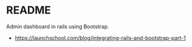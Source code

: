 # README

Admin dashboard in rails using Bootstrap.

* https://launchschool.com/blog/integrating-rails-and-bootstrap-part-1

